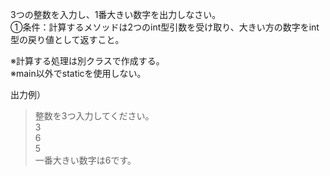 3つの整数を入力し、1番大きい数字を出力しなさい。  
①条件：計算するメソッドは2つのint型引数を受け取り、大きい方の数字をint型の戻り値として返すこと。

※計算する処理は別クラスで作成する。  
※main以外でstaticを使用しない。

 出力例）
> 整数を3つ入力してください。  
> 3  
> 6  
> 5  
> 一番大きい数字は6です。

